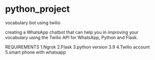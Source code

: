 # python_project
vocabulary bot using twilio


 creating a WhatsApp chatbot that can help you in improving your vocabulary using the Twilio API for WhatsApp, Python and Flask.
 
 REQUIREMENTS
 1.Ngrok
 2.Flask
 3.python version 3.9
 4.Twilio account
 5.smart phone with whatsapp
 
 
 
